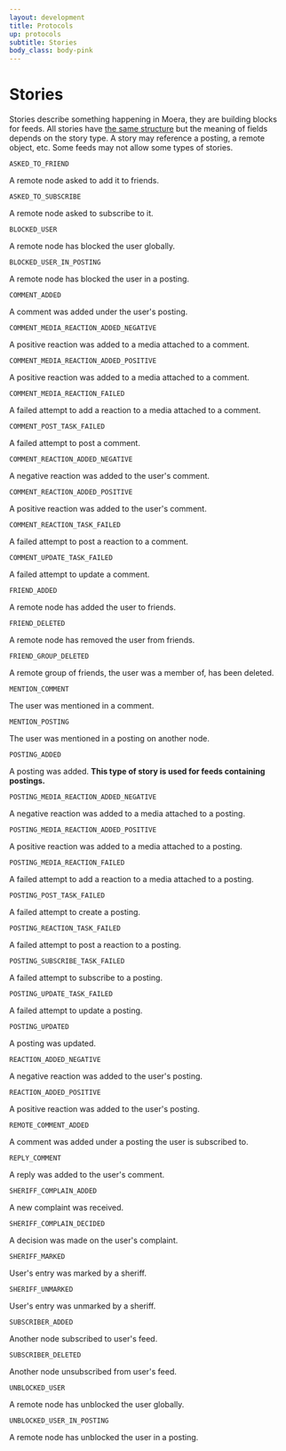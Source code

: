 ```yaml
---
layout: development
title: Protocols
up: protocols
subtitle: Stories
body_class: body-pink
---
```


# Stories
Stories describe something happening in Moera, they are building blocks
for feeds. All stories have [the same structure](node-api.html#StoryInfo)
but the meaning of fields depends on the story type. A story may
reference a posting, a remote object, etc. Some feeds may not allow some
types of stories.

`ASKED_TO_FRIEND`

A remote node asked to add it to friends.

`ASKED_TO_SUBSCRIBE`

A remote node asked to subscribe to it.

`BLOCKED_USER`

A remote node has blocked the user globally.

`BLOCKED_USER_IN_POSTING`

A remote node has blocked the user in a posting.

`COMMENT_ADDED`

A comment was added under the user's posting.

`COMMENT_MEDIA_REACTION_ADDED_NEGATIVE`

A positive reaction was added to a media attached to a comment.

`COMMENT_MEDIA_REACTION_ADDED_POSITIVE`

A positive reaction was added to a media attached to a comment.

`COMMENT_MEDIA_REACTION_FAILED`

A failed attempt to add a reaction to a media attached to a comment.

`COMMENT_POST_TASK_FAILED`

A failed attempt to post a comment.

`COMMENT_REACTION_ADDED_NEGATIVE`

A negative reaction was added to the user's comment.

`COMMENT_REACTION_ADDED_POSITIVE`

A positive reaction was added to the user's comment.

`COMMENT_REACTION_TASK_FAILED`

A failed attempt to post a reaction to a comment.

`COMMENT_UPDATE_TASK_FAILED`

A failed attempt to update a comment.

`FRIEND_ADDED`

A remote node has added the user to friends.

`FRIEND_DELETED`

A remote node has removed the user from friends.

`FRIEND_GROUP_DELETED`

A remote group of friends, the user was a member of, has been deleted.

`MENTION_COMMENT`

The user was mentioned in a comment.

`MENTION_POSTING`

The user was mentioned in a posting on another node.

`POSTING_ADDED`

A posting was added. **This type of story is used for feeds containing postings.**

`POSTING_MEDIA_REACTION_ADDED_NEGATIVE`

A negative reaction was added to a media attached to a posting.

`POSTING_MEDIA_REACTION_ADDED_POSITIVE`

A positive reaction was added to a media attached to a posting.

`POSTING_MEDIA_REACTION_FAILED`

A failed attempt to add a reaction to a media attached to a posting.

`POSTING_POST_TASK_FAILED`

A failed attempt to create a posting.

`POSTING_REACTION_TASK_FAILED`

A failed attempt to post a reaction to a posting.

`POSTING_SUBSCRIBE_TASK_FAILED`

A failed attempt to subscribe to a posting.

`POSTING_UPDATE_TASK_FAILED`

A failed attempt to update a posting.

`POSTING_UPDATED`

A posting was updated.

`REACTION_ADDED_NEGATIVE`

A negative reaction was added to the user's posting.

`REACTION_ADDED_POSITIVE`

A positive reaction was added to the user's posting.

`REMOTE_COMMENT_ADDED`

A comment was added under a posting the user is subscribed to.

`REPLY_COMMENT`

A reply was added to the user's comment.

`SHERIFF_COMPLAIN_ADDED`

A new complaint was received.

`SHERIFF_COMPLAIN_DECIDED`

A decision was made on the user's complaint.

`SHERIFF_MARKED`

User's entry was marked by a sheriff.

`SHERIFF_UNMARKED`

User's entry was unmarked by a sheriff.

`SUBSCRIBER_ADDED`

Another node subscribed to user's feed.

`SUBSCRIBER_DELETED`

Another node unsubscribed from user's feed.

`UNBLOCKED_USER`

A remote node has unblocked the user globally.

`UNBLOCKED_USER_IN_POSTING`

A remote node has unblocked the user in a posting.
